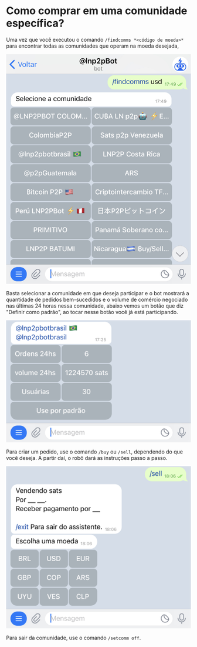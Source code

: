 # Como comprar em uma comunidade específica?

Uma vez que você executou o comando `/findcomms *<código de moeda>*` para encontrar todas as comunidades que operam na moeda desejada,

![Find Community Capture](./assets/images/findcomms.jpg)

Basta selecionar a comunidade em que deseja participar e o bot mostrará a quantidade de pedidos bem-sucedidos e o volume de comércio negociado nas últimas 24 horas nessa comunidade, abaixo vemos um botão que diz "Definir como padrão", ao tocar nesse botão você já está participando.

![Community details Capture](./assets/images/comm-detail.jpg)

Para criar um pedido, use o comando `/buy` ou `/sell`, dependendo do que você deseja. A partir daí, o robô dará as instruções passo a passo.

![Community Wizard Capture](./assets/images/sell.jpg)

Para sair da comunidade, use o comando `/setcomm off`.